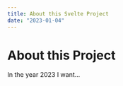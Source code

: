 ```yaml
---
title: About this Svelte Project
date: "2023-01-04"
---
```


# About this Project
In the year 2023 I want...